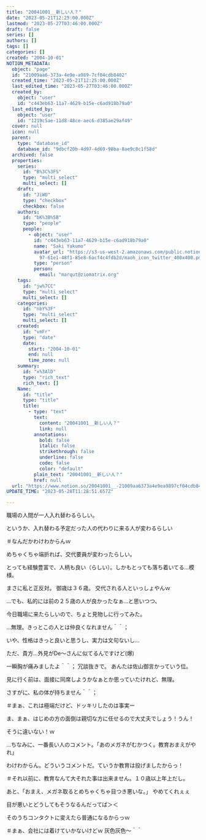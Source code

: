```yaml
---
title: "20041001__新しい人？"
date: "2023-05-21T12:25:00.000Z"
lastmod: "2023-05-27T03:46:00.000Z"
draft: false
series: []
authors: []
tags: []
categories: []
created: "2004-10-01"
NOTION_METADATA:
  object: "page"
  id: "21009aa6-373a-4e9e-a989-7cf04cdb8402"
  created_time: "2023-05-21T12:25:00.000Z"
  last_edited_time: "2023-05-27T03:46:00.000Z"
  created_by:
    object: "user"
    id: "c443eb63-11a7-4629-b15e-c6ad918b79a0"
  last_edited_by:
    object: "user"
    id: "1219c5ae-11d8-48ce-aec6-d385ae29af49"
  cover: null
  icon: null
  parent:
    type: "database_id"
    database_id: "9dbcf20b-4d97-4d69-98ba-8ae9c8c1f58d"
  archived: false
  properties:
    series:
      id: "B%3C%3FS"
      type: "multi_select"
      multi_select: []
    draft:
      id: "JiWU"
      type: "checkbox"
      checkbox: false
    authors:
      id: "bK%3B%5B"
      type: "people"
      people:
        - object: "user"
          id: "c443eb63-11a7-4629-b15e-c6ad918b79a0"
          name: "Saki Yakumo"
          avatar_url: "https://s3-us-west-2.amazonaws.com/public.notion-static.com/3ad1c4\
            97-61e1-48f1-85e8-6acf4c4fdb2d/maoh_icon_twitter_400x400.png"
          type: "person"
          person:
            email: "marqut@ziomatrix.org"
    tags:
      id: "jw%7CC"
      type: "multi_select"
      multi_select: []
    categories:
      id: "nbY%3F"
      type: "multi_select"
      multi_select: []
    created:
      id: "vmFr"
      type: "date"
      date:
        start: "2004-10-01"
        end: null
        time_zone: null
    summary:
      id: "x%3AlD"
      type: "rich_text"
      rich_text: []
    Name:
      id: "title"
      type: "title"
      title:
        - type: "text"
          text:
            content: "20041001__新しい人？"
            link: null
          annotations:
            bold: false
            italic: false
            strikethrough: false
            underline: false
            code: false
            color: "default"
          plain_text: "20041001__新しい人？"
          href: null
  url: "https://www.notion.so/20041001__-21009aa6373a4e9ea9897cf04cdb8402"
UPDATE_TIME: "2023-05-28T11:28:51.657Z"

---
```

<link rel="stylesheet" href="https://cdn.jsdelivr.net/npm/katex@0.16.2/dist/katex.min.css" integrity="sha384-bYdxxUwYipFNohQlHt0bjN/LCpueqWz13HufFEV1SUatKs1cm4L6fFgCi1jT643X" crossorigin="anonymous">


職場の人間が一人入れ替わるらしい。


というか、入れ替わる予定だった人の代わりに来る人が変わるらしい


＃なんだかわけわからんｗ


めちゃくちゃ端折れば、交代要員が変わったらしい。


とっても経験豊富で、人柄も良い（らしい）。しかもとっても落ち着いてる…模様。


まさに私と正反対。 御歳は３６歳。 交代される人といっしょやんｗ


…でも、私的には前の２５歳の人が良かったなぁ…と思いつつ、


今日職場に来たらしいので、ちょと見物しに行ってみた。


…無理。きっとこの人とは仲良くなれません＾＾；


いや、性格はきっと良いと思うし、実力は文句ないし…


ただ、貴方…外見がDe～さんに似てるんですけど(爆)


一瞬胸が痛みましたよ＾＾； 冗談抜きで。 あんたは佐山御言かっていう位。


見に行く前は、面接に同席しようかなぁとか思っていたけれど、無理。


さすがに、私の体が持ちません＾＾；


＃まぁ、これは極端だけど、ドッキリしたのは事実ー


ま、まぁ、はじめの方の面倒は親切な方に任せるので大丈夫でしょう！うん！


そうに違いない！ｗ


…ちなみに、一番長い人のコメント。「あのメガネがむかつく。教育おまえがやれ」


わけわからん。どういうコメントだ。ていうか教育は投げましたからっ！


＃それ以前に、教育なんて大それた事は出来ません。１０歳以上年上だし。


あと、「おまえ、メガネ取るとめちゃくちゃ目つき悪いな。」 やめてくれぇぇ


目が悪いとどうしてもそうなるんだってば＞＜


そのうちコンタクトに変えたら普通になるからっｗ


＃まぁ、会社には着けていかないけどｗ 灰色灰色～＾＾

